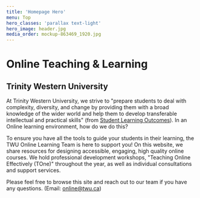 ```yaml
---
title: 'Homepage Hero'
menu: Top
hero_classes: 'parallax text-light'
hero_image: header.jpg
media_order: mockup-863469_1920.jpg
---
```


# Online Teaching & Learning
## Trinity Western University

At Trinity Western University, we strive to "prepare students to deal with complexity, diversity, and change by providing them with a broad knowledge of the wider world and help them to develop transferable intellectual and practical skills" (from [Student Learning Outcomes](https://www.twu.ca/academics/student-learning-outcomes)). In an Online learning environment, how do we do this?

To ensure you have all the tools to guide your students in their learning, the TWU Online Learning Team is here to support you!  On this website, we share resources for designing accessible, engaging, high quality online courses.  We hold professional development workshops, "Teaching Online Effectively (TOne)" throughout the year, as well as individual consultations and support services.

Please feel free to browse this site and reach out to our team if you have any questions. (Email: online@twu.ca)